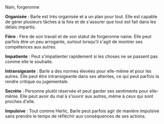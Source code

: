 
Nain, forgeronne

**Organisée** : Barle est très organisée et a un plan pour tout. Elle est capable de gérer plusieurs tâches à la fois et de s'assurer que tout est fait dans les délais impartis.

**Fière** : Fère de son travail et de son statut de forgeronne naine. Elle peut parfois être un peu arrogante, surtout lorsqu'il s'agit de montrer ses compétences aux autres.
   
**Impatiente** : Peut s'impatienter rapidement si les choses ne se passent pas comme elle le souhaite.
   
**Intransigeante** : Barle a des normes élevées pour elle-même et pour les autres. Elle peut être intransigeante dans ses attentes, ce qui peut parfois la rendre critique ou jugementale.
   
**Secrète** : Personne plutôt réservée et peut garder ses sentiments pour elle-même. Elle peut avoir du mal à s'ouvrir aux autres, même à ceux qui sont proches d'elle.
   
**Impulsive** : Tout comme Herlic, Barle peut parfois agir de manière impulsive sans prendre le temps de réfléchir aux conséquences de ses actions.

